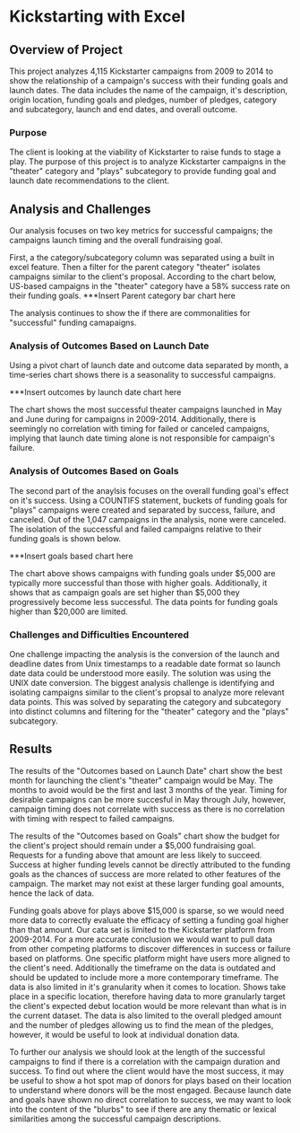 # Kickstarting with Excel

## Overview of Project
This project analyzes 4,115 Kickstarter campaigns from 2009 to 2014 to show the relationship of a campaign's success with their funding goals and launch dates. The data includes the name of the campaign, it's description, origin location, funding goals and pledges, number of pledges, category and subcategory, launch and end dates, and overall outcome.  

### Purpose
The client is looking at the viability of Kickstarter to raise funds to stage a play. The purpose of this project is to analyze Kickstarter campaigns in the "theater" category and "plays" subcategory to provide funding goal and launch date recommendations to the client.  

## Analysis and Challenges
Our analysis focuses on two key metrics for successful campaigns; the campaigns launch timing and the overall fundraising goal.

First, a the category/subcategory column was separated using a built in excel feature. Then a filter for the parent category "theater" isolates campaigns similar to the client's proposal. According to the chart below, US-based campaigns in the "theater" category have a 58% success rate on their funding goals.
***Insert Parent category bar chart here

The analysis continues to show the if there are commonalities for "successful" funding camapaigns.

### Analysis of Outcomes Based on Launch Date
Using a pivot chart of launch date and outcome data separated by month, a time-series chart shows there is a seasonality to successful campaigns.

***Insert outcomes by launch date chart here

The chart shows the most successful theater campaigns launched in May and June during for campaigns in 2009-2014. Additionally, there is seemingly no correlation with timing for failed or canceled campaigns, implying that launch date timing alone is not responsible for campaign's failure.

### Analysis of Outcomes Based on Goals
The second part of the anaylsis focuses on the overall funding goal's effect on it's success. Using a COUNTIFS statement, buckets of funding goals for "plays" campaigns were created and separated by success, failure, and canceled. Out of the 1,047 campaigns in the analysis, none were canceled. The isolation of the successful and failed campaigns relative to their funding goals is shown below.

***Insert goals based chart here

The chart above shows campaigns with funding goals under $5,000 are typically more successful than those with higher goals. Additionally, it shows that as campaign goals are set higher than $5,000 they progressively become less successful. The data points for funding goals higher than $20,000 are limited.

### Challenges and Difficulties Encountered
One challenge impacting the analysis is the conversion of the launch and deadline dates from Unix timestamps to a readable date format so launch date data could be understood more easily. The solution was using the UNIX date conversion. The biggest analysis challenge is identifying and isolating campaigns similar to the client's propsal to analyze more relevant data points. This was solved by separating the category and subcategory into distinct columns and filtering for the "theater" category and the "plays" subcategory.

## Results
The results of the "Outcomes based on Launch Date" chart show the best month for launching the client's "theater" campaign would be May. The months to avoid would be the first and last 3 months of the year. Timing for desirable campaigns can be more succesful in May through July, however, campaign timing does not correlate with success as there is no correlation with timing with respect to failed campaigns.

The results of the "Outcomes based on Goals" chart show the budget for the client's project should remain under a $5,000 fundraising goal. Requests for a funding above that amount are less likely to succeed. Success at higher funding levels cannot be directly attributed to the funding goals as the chances of success are more related to other features of the campaign. The market may not exist at these larger funding goal amounts, hence the lack of data.

Funding goals above for plays above $15,000 is sparse, so we would need more data to correctly evaluate the efficacy of setting a funding goal higher than that amount. Our cata set is limited to the Kickstarter platform from 2009-2014. For a more accurate conclusion we would want to pull data from other competing platforms to discover differences in success or failure based on platforms. One specific platform might have users more aligned to the client's need. Additionally the timeframe on the data is outdated and should be updated to include more a more contemporary timeframe. The data is also limited in it's granularity when it comes to location. Shows take place in a specific location, therefore having data to more granularly target the client's expected debut location would be more relevant than what is in the current dataset. The data is also limited to the overall pledged amount and the number of pledges allowing us to find the mean of the pledges, however, it would be useful to look at individual donation data.

To further our analysis we should look at the length of the successful campaigns to find if there is a correlation with the campaign duration and success. To find out where the client would have the most success, it may be useful to show a hot spot map of donors for plays based on their location to understand where donors will be the most engaged. Because launch date and goals have shown no direct correlation to success, we may want to look into the content of the "blurbs" to see if there are any thematic or lexical similarities among the successful campaign descriptions.

